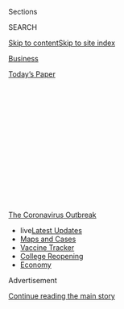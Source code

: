 <div id="app">

<div>

<div>

<div>

<div class="NYTAppHideMasthead css-1q2w90k e1suatyy0">

<div class="section css-ui9rw0 e1suatyy2">

<div class="css-eph4ug er09x8g0">

<div class="css-6n7j50">

</div>

<span class="css-1dv1kvn">Sections</span>

<div class="css-10488qs">

<span class="css-1dv1kvn">SEARCH</span>

</div>

[Skip to content](#site-content)[Skip to site
index](#site-index)

</div>

<div id="masthead-section-label" class="css-1wr3we4 eaxe0e00">

[Business](https://www.nytimes3xbfgragh.onion/section/business)

</div>

<div class="css-10698na e1huz5gh0">

</div>

</div>

<div id="masthead-bar-one" class="section hasLinks css-15hmgas e1csuq9d3">

<div class="css-uqyvli e1csuq9d0">

</div>

<div class="css-1uqjmks e1csuq9d1">

</div>

<div class="css-9e9ivx">

[](https://myaccount.nytimes3xbfgragh.onion/auth/login?response_type=cookie&client_id=vi)

</div>

<div class="css-1bvtpon e1csuq9d2">

[Today’s
Paper](https://www.nytimes3xbfgragh.onion/section/todayspaper)

</div>

</div>

</div>

</div>

<div data-aria-hidden="false">

<div id="site-content" data-role="main">

<div>

<div class="css-1aor85t" style="opacity:0.000000001;z-index:-1;visibility:hidden">

<div class="css-1hqnpie">

<div class="css-epjblv">

<span class="css-17xtcya">[Business](/section/business)</span><span class="css-x15j1o">|</span><span class="css-fwqvlz">J.
Crew Files for Bankruptcy in Virus’s First Big Retail
Casualty</span>

</div>

<div class="css-k008qs">

<div class="css-1iwv8en">

<span class="css-18z7m18"></span>

<div>

</div>

</div>

<span class="css-1n6z4y">https://nyti.ms/3fg0ePr</span>

<div class="css-1705lsu">

<div class="css-4xjgmj">

<div class="css-4skfbu" data-role="toolbar" data-aria-label="Social Media Share buttons, Save button, and Comments Panel with current comment count" data-testid="share-tools">

  - 
  - 
  - 
  - 
    
    <div class="css-6n7j50">
    
    </div>

  - 
  - 

</div>

</div>

</div>

</div>

</div>

</div>

<div id="NYT_TOP_BANNER_REGION" class="css-13pd83m">

<div>

<div id="styln-prism-menu-1592847958612" class="section interactive-content interactive-size-medium css-1edisqu">

<div class="css-17ih8de interactive-body">

<div id="scroll-container" class="css-1gj85ro">

[<span class="styln-title-wrap"><span class="css-1pje3qr">The
Coronavirus</span><span class="css-1pje3qr">
Outbreak</span></span>](https://www.nytimes3xbfgragh.onion/news-event/coronavirus?action=click&pgtype=Article&state=default&region=TOP_BANNER&context=storylines_menu)

  - <span class="css-kqxiym" data-emphasize="true">live</span>[Latest
    Updates](https://www.nytimes3xbfgragh.onion/2020/08/03/world/coronavirus-covid-19.html?action=click&pgtype=Article&state=default&region=TOP_BANNER&context=storylines_menu)
  - [Maps and
    Cases](https://www.nytimes3xbfgragh.onion/interactive/2020/us/coronavirus-us-cases.html?action=click&pgtype=Article&state=default&region=TOP_BANNER&context=storylines_menu)
  - [Vaccine
    Tracker](https://www.nytimes3xbfgragh.onion/interactive/2020/science/coronavirus-vaccine-tracker.html?action=click&pgtype=Article&state=default&region=TOP_BANNER&context=storylines_menu)
  - [College
    Reopening](https://www.nytimes3xbfgragh.onion/2020/08/02/us/covid-college-reopening.html?action=click&pgtype=Article&state=default&region=TOP_BANNER&context=storylines_menu)
  - [Economy](https://www.nytimes3xbfgragh.onion/live/2020/08/03/business/stock-market-today-coronavirus?action=click&pgtype=Article&state=default&region=TOP_BANNER&context=storylines_menu)

</div>

</div>

</div>

</div>

</div>

<div id="top-wrapper" class="css-1sy8kpn">

<div id="top-slug" class="css-l9onyx">

Advertisement

</div>

[Continue reading the main
story](#after-top)

<div class="ad top-wrapper" style="text-align:center;height:100%;display:block;min-height:250px">

<div id="top" class="place-ad" data-position="top" data-size-key="top">

</div>

</div>

<div id="after-top">

</div>

</div>

<div>

<div id="sponsor-wrapper" class="css-1hyfx7x">

<div id="sponsor-slug" class="css-19vbshk">

Supported by

</div>

[Continue reading the main
story](#after-sponsor)

<div id="sponsor" class="ad sponsor-wrapper" style="text-align:center;height:100%;display:block">

</div>

<div id="after-sponsor">

</div>

</div>

<div class="css-186x18t">

</div>

<div class="css-1vkm6nb ehdk2mb0">

# J. Crew Files for Bankruptcy in Virus’s First Big Retail Casualty

</div>

It was struggling before the coronavirus pandemic, but J. Crew is
unlikely to be the last retailer to fall.

<div class="css-79elbk" data-testid="photoviewer-wrapper">

<div class="css-z3e15g" data-testid="photoviewer-wrapper-hidden">

</div>

<div class="css-1a48zt4 ehw59r15" data-testid="photoviewer-children">

![<span class="css-16f3y1r e13ogyst0" data-aria-hidden="true">J. Crew
was carrying an enormous debt burden even before pandemic lockdowns
affected its 182
stores.</span><span class="css-cnj6d5 e1z0qqy90" itemprop="copyrightHolder"><span class="css-1ly73wi e1tej78p0">Credit...</span><span><span>Jeenah
Moon/Getty
Images</span></span></span>](https://static01.graylady3jvrrxbe.onion/images/2020/06/03/business/03virus-jcrew-swap/03virus-jcrew-swap-articleLarge.jpg?quality=75&auto=webp&disable=upscale)

</div>

</div>

<div class="css-18e8msd">

<div class="css-otjvjh epjyd6m0">

<div class="css-nmf14i ey68jwv0" data-aria-hidden="true">

[![Vanessa
Friedman](https://static01.graylady3jvrrxbe.onion/images/2018/06/12/multimedia/vanessa-friedman/vanessa-friedman-thumbLarge.png
"Vanessa Friedman")](https://www.nytimes3xbfgragh.onion/by/vanessa-friedman)[![Sapna
Maheshwari](https://static01.graylady3jvrrxbe.onion/images/2018/02/20/multimedia/author-sapna-maheshwari/author-sapna-maheshwari-thumbLarge.jpg
"Sapna Maheshwari")](https://www.nytimes3xbfgragh.onion/by/sapna-maheshwari)[![Michael
J. de la
Merced](https://static01.graylady3jvrrxbe.onion/images/2019/10/07/reader-center/author-michael-j-de-la-merced/author-michael-j-de-la-merced-thumbLarge.png
"Michael J. de la Merced")](https://www.nytimes3xbfgragh.onion/by/michael-j-de-la-merced)

</div>

<div class="css-1baulvz">

By [<span class="css-1baulvz" itemprop="name">Vanessa
Friedman</span>](https://www.nytimes3xbfgragh.onion/by/vanessa-friedman),
[<span class="css-1baulvz" itemprop="name">Sapna
Maheshwari</span>](https://www.nytimes3xbfgragh.onion/by/sapna-maheshwari)
and [<span class="css-1baulvz last-byline" itemprop="name">Michael J. de
la
Merced</span>](https://www.nytimes3xbfgragh.onion/by/michael-j-de-la-merced)

</div>

</div>

  - 
    
    <div class="css-ld3wwf e16638kd2">
    
    Published May 3, 2020Updated May 14,
    2020
    
    </div>

  - 
    
    <div class="css-4xjgmj">
    
    <div class="css-pvvomx" data-role="toolbar" data-aria-label="Social Media Share buttons, Save button, and Comments Panel with current comment count" data-testid="share-tools">
    
      - 
      - 
      - 
      - 
        
        <div class="css-6n7j50">
        
        </div>
    
      - 
      - 
    
    </div>
    
    </div>

</div>

</div>

<div class="section meteredContent css-1r7ky0e" name="articleBody" itemprop="articleBody">

<div class="css-1fanzo5 StoryBodyCompanionColumn">

<div class="css-53u6y8">

[J.
Crew](https://www.nytimes3xbfgragh.onion/2020/05/14/business/coronavirus-retail-bankruptcies-private-equity.html),
the mass-market clothing company whose preppy-with-a-twist products were
worn by Michelle Obama and appeared at New York Fashion Week, filed for
bankruptcy protection on Monday. It is the first major retailer to fall
during the coronavirus pandemic, though other big industry names
including Neiman Marcus and J.C. Penney are also struggling with the
toll of mass shutdowns.

J. Crew announced that its parent company, Chinos Holdings, had [filed
for Chapter 11
protection](https://jcrewgrouprestructuring.com/our-announcement/) in
federal bankruptcy court for the Eastern District of Virginia. As part
of its financial reorganization plan, it will hand over control to top
creditors, including the hedge fund Anchorage Capital, by converting
$1.65 billion of its debt into equity. The company, which has secured a
$400 million debtor-in-possession loan, also plans to hold onto its
Madewell brand, which it had considered spinning off into a public
company.

J. Crew added that its online business would continue to operate
normally throughout its restructuring, and that it planned to reopen its
J. Crew and Madewell stores once lockdowns are lifted. Gift cards and
returns and exchanges would not be affected, it said [in a
message](https://jcrewgrouprestructuring.com/message-to-our-customers/)
to customers, adding that it planned to serve shoppers “for years to
come.”

“This agreement with our lenders represents a critical milestone in the
ongoing process to transform our business,” Jan Singer, J. Crew’s chief
executive, said in a statement.

</div>

</div>

<div class="css-1fanzo5 StoryBodyCompanionColumn">

<div class="css-53u6y8">

The company had been in negotiations with lenders on how to handle its
debt for weeks and made the decision after its board conferred Sunday
evening, according to two people with knowledge of the situation, who
spoke on the condition of anonymity because discussions were
confidential.

The pandemic has been disastrous for the already weakened retail
industry. In March, sales of clothing and accessories fell by [more than
half](https://www.nytimes3xbfgragh.onion/2020/04/15/business/economy/coronavirus-retail-sales.html?searchResultPosition=1).
The numbers for April are expected to be worse, because many stores were
open for at least some of March (e-commerce, a relatively small
contributor to total sales for most store chains, is not enough to make
up for the closures).

Retailers have furloughed employees, slashed executive salaries and
hoarded cash in a desperate attempt to survive until the shutdowns are
lifted. And there is widespread acknowledgment that J. Crew is unlikely
to be the only retailer to face the
brink.

<div id="NYT_MAIN_CONTENT_1_REGION" class="css-9tf9ac">

<div>

<div id="styln-covid-updates-markets" class="section interactive-content interactive-size-medium css-1ftcdic">

<div class="css-17ih8de interactive-body">

<div id="styln-briefing-block">

<div class="briefing-block-header-section">

# [Latest Updates: Economy](https://www.nytimes3xbfgragh.onion/live/2020/08/03/business/stock-market-today-coronavirus?action=click&pgtype=Article&state=default&region=MAIN_CONTENT_1&context=storylines_live_updates)

</div>

<div class="briefing-block-lb-items">

<div class="briefing-block-update-time">

[10h
ago](https://www.nytimes3xbfgragh.onion/live/2020/08/03/business/stock-market-today-coronavirus?action=click&pgtype=Article&state=default&region=MAIN_CONTENT_1&context=storylines_live_updates#the-chicago-fed-president-says-its-up-to-congress-to-save-the-economy)

</div>

<div>

[The Chicago Fed president says it’s up to Congress to save the
economy.](https://www.nytimes3xbfgragh.onion/live/2020/08/03/business/stock-market-today-coronavirus?action=click&pgtype=Article&state=default&region=MAIN_CONTENT_1&context=storylines_live_updates#the-chicago-fed-president-says-its-up-to-congress-to-save-the-economy)

</div>

<div class="briefing-block-update-time">

[11h
ago](https://www.nytimes3xbfgragh.onion/live/2020/08/03/business/stock-market-today-coronavirus?action=click&pgtype=Article&state=default&region=MAIN_CONTENT_1&context=storylines_live_updates#faa-says-boeing-has-effectively-mitigated-defects-in-the-737-max)

</div>

<div>

[F.A.A. says Boeing has ‘effectively mitigated’ defects in the 737
Max.](https://www.nytimes3xbfgragh.onion/live/2020/08/03/business/stock-market-today-coronavirus?action=click&pgtype=Article&state=default&region=MAIN_CONTENT_1&context=storylines_live_updates#faa-says-boeing-has-effectively-mitigated-defects-in-the-737-max)

</div>

<div class="briefing-block-update-time">

[13h
ago](https://www.nytimes3xbfgragh.onion/live/2020/08/03/business/stock-market-today-coronavirus?action=click&pgtype=Article&state=default&region=MAIN_CONTENT_1&context=storylines_live_updates#small-businesses-got-emergency-loans-but-not-what-they-expected)

</div>

<div>

[Small businesses got emergency loans, but not what they
expected.](https://www.nytimes3xbfgragh.onion/live/2020/08/03/business/stock-market-today-coronavirus?action=click&pgtype=Article&state=default&region=MAIN_CONTENT_1&context=storylines_live_updates#small-businesses-got-emergency-loans-but-not-what-they-expected)

</div>

</div>

<div class="briefing-block-footer">

<div class="briefing-block-footer-meta">

[See more
updates](https://www.nytimes3xbfgragh.onion/live/2020/08/03/business/stock-market-today-coronavirus?action=click&pgtype=Article&state=default&region=MAIN_CONTENT_1&context=storylines_live_updates)

</div>

<div class="briefing-block-briefinglinks">

<span>More live coverage:</span>
[Global](https://www.nytimes3xbfgragh.onion/2020/08/03/world/coronavirus-covid-19.html?action=click&pgtype=Article&state=default&region=MAIN_CONTENT_1&context=storylines_live_updates)

</div>

</div>

</div>

</div>

</div>

</div>

</div>

J. Crew was carrying a [debt burden of $1.7
billion](https://investors.jcrew.com/static-files/7e60f08e-e8c7-454b-8b7c-d78ec412efcc)
based on [a leveraged
buyout](https://dealbook.nytimes3xbfgragh.onion/2011/03/01/j-crew-shareholders-approve-buyout/)
in 2011 by two private equity firms — TPG Capital and Leonard Green &
Partners — even before the coronavirus brought clothing sales to a
near-halt in its 181 stores, 140 Madewells and 170 outlets. It had also
struggled to adapt to changing consumer tastes.

But it seemed to be making strides in recent months toward a more viable
future. The company [named Ms.
Singer](https://www.nytimes3xbfgragh.onion/2020/01/28/business/j-crew-jan-singer.html)
its new chief executive in January and was planning an [initial public
offering of
Madewell](https://www.nytimes3xbfgragh.onion/2019/09/17/business/madewell-ipo-j-crew.html)
this spring in order to pay down some of the debt and rehabilitate the
J. Crew brand.

</div>

</div>

<div class="css-1fanzo5 StoryBodyCompanionColumn">

<div class="css-53u6y8">

The coronavirus pandemic scuttled those plans and eventually toppled the
company.

J. Crew started life in 1947 as a family-run low-priced clothing line
for women called Popular Club Plan, and in 1983 it was renamed and
reinvented as a catalog company selling turtleneck tops and crew neck
sweaters in “Preppy Handbook” shades. It made the leap to household name
and 21st century fashion fairy tale in October 2008 when Mrs. Obama,
whose husband was then the Democratic candidate for president,
[appeared](https://www.nytimes3xbfgragh.onion/2008/11/17/business/media/17crew.html)
on “The Tonight Show With Jay Leno.” This was just days after it had
been revealed that Sarah Palin, the Republican candidate for vice
president, had been given a costly wardrobe makeover. “I want to ask you
about your wardrobe,” Mr. Leno said to Mrs. Obama. “I’m guessing about
60 grand? Sixty, 70 thousand for that outfit?”

“Actually, this is a J. Crew ensemble,” Mrs. Obama replied, referring to
her $148 yellow pencil skirt, $148 yellow and brown print tank top and
$118 matching yellow cardigan. “Ladies, we know J. Crew. You can get
some good stuff online\!”

It was a priceless marketing moment. After that, everyone knew J. Crew,
which seemed to embody the high/low mix-and-match trend of the moment.

The company was purchased by TPG in 1997 in a leveraged buyout from the
[founding
Cinader](https://www.nytimes3xbfgragh.onion/2017/10/17/obituaries/arthur-cinader-who-started-j-crew-avatar-of-preppy-style-dies-at-90.html)
family, and was taken public in 2003 — only to be reacquired for
approximately $3 billion by TPG and Leonard Green & Partners nearly a
decade ago.

Its creative director, Jenna Lyons, who first joined as part of the
design team in 1990, became a boldface name, known for her black-rimmed
glasses, gangly frame and love of sequins and camouflage. Newspaper
reports crowed about the comeback of the company’s chief executive,
Millard S. Drexler, who had previously led Gap Inc. for years. Mr.
Drexler, who goes by Mickey, became famous for riding his bicycle around
the office and checking in with store associates via speakerphone.

In 2011 J. Crew became the first mass-market accessible brand to breach
the high fashion parapet and present at New York Fashion Week.
[Vogue](https://www.vogue.com/article/and-at-long-last-its-showtime-jcrews-runway-debut-at-new-york-fashion-week)
crowned the brand “a significant voice in the conversation on American
style.” As the face of the brand, Ms. Lyons attended the Met Gala and,
in 2014, played a role on the HBO show “Girls.”

In 2017, however, after two years of falling sales, [Ms. Lyons left the
company](https://www.nytimes3xbfgragh.onion/2017/04/04/fashion/j-crew-jenna-lyons.html).
J. Crew, the criticism went, had gone *too* fashion, falling into the
trap of prizing quirk over quality and pricing itself out of
practicality. It had diminished its own brand with a [heavy
push](https://www.buzzfeednews.com/article/sapna/introducing-jcrew-mercantile-the-factory-outlet-that-isnt)
into outlet merchandise. (There are now nearly as many full-price J.Crew
stores as factory stores.) And it had never focused enough on
e-commerce. Madewell, its younger, simpler — “more authentic” — sister
brand, acquired by Mr. Drexler in 2006, was the company’s new shining
star. Indeed, after Ms. Lyons left, Madewell’s designer, Somsack
Sikhounmuong, who had switched over to [J. Crew
in 2015](https://www.nytimes3xbfgragh.onion/2015/06/12/fashion/somsack-sikhounmuong-of-madewell-becomes-womens-wear-designer-at-j-crew.html),
took the top creative spot. Much was made of a return to core values.

</div>

</div>

<div class="css-1fanzo5 StoryBodyCompanionColumn">

<div class="css-53u6y8">

It was too little, too late. For a fashion brand to thrive it must be
either needed or wanted. J. Crew, sitting somewhere in the netherland of
style and price, was neither. A few months after Ms. Lyons’s departure,
[Mr. Drexler stepped
down](https://www.nytimes3xbfgragh.onion/2017/06/05/business/jcrew-mickey-drexler.html)
and Mr. Sikhounmuong left two months later, starting a round robin of
executives and designers. That served ultimately to confuse rather than
clarify the identity of the company and its strategy. Jan Singer,
formerly of Nike and Victoria’s Secret, [was
named](https://www.nytimes3xbfgragh.onion/2020/01/28/business/j-crew-jan-singer.html)
J. Crew’s newest leader in January.

Madewell, which filed for an I.P.O. in the fall, was expected to go
public this spring while J. Crew remained private, but those plans were
ultimately scrapped in March as the stock market spiraled, adding a new
wave of pressure and question marks to J. Crew’s future.

J. Crew clearly had plenty of problems even without its massive debt
load. Ongoing interest payments and looming maturities only added to the
company’s challenges, and in the eyes of some, left it ill-equipped to
adjust to a new shopping environment.

As the retail landscape has shifted, “these businesses have faced a huge
investment need,” said Raya Sokolyanska, a senior analyst at Moody’s.
“Having a burdened balance sheet certainly greatly diminishes their
chances of doing this successfully.”

That’s even more challenging for fashion retail, she said, which is
“notoriously fickle.”

Now the question is whether the upheaval of the retail industry — which
predates the pandemic, with the [collapse of Barneys New
York](https://www.nytimes3xbfgragh.onion/2019/11/01/business/barneys-bankruptcy-authentic-brands.html)
late last year — will continue.

“The companies going into bankruptcy, for the most part, were companies
that were struggling before Covid — we have not seen true Covid-only
bankruptcies,” said James Van Horn, a partner at the law firm Barnes &
Thornburg and a specialist in retail bankruptcy.

However, he added, “depending on how the current situation continues,
that may change.”

For instance, Brooks Brothers, another quintessential American shopping
institution, is already facing questions about its future.

“In the ordinary course of business, Brooks Brothers consistently
explores various strategic options to position the company for growth
and success, in partnership with its financial advisers at P.J.
Solomon,” a spokesman said, in response to question about a potential
sale.

</div>

</div>

</div>

<div>

</div>

<div>

</div>

<div>

</div>

<div>

<div id="bottom-wrapper" class="css-1ede5it">

<div id="bottom-slug" class="css-l9onyx">

Advertisement

</div>

[Continue reading the main
story](#after-bottom)

<div id="bottom" class="ad bottom-wrapper" style="text-align:center;height:100%;display:block;min-height:90px">

</div>

<div id="after-bottom">

</div>

</div>

</div>

</div>

</div>

## Site Index

<div>

</div>

## Site Information Navigation

  - [© <span>2020</span> <span>The New York Times
    Company</span>](https://help.nytimes3xbfgragh.onion/hc/en-us/articles/115014792127-Copyright-notice)

<!-- end list -->

  - [NYTCo](https://www.nytco.com/)
  - [Contact
    Us](https://help.nytimes3xbfgragh.onion/hc/en-us/articles/115015385887-Contact-Us)
  - [Work with us](https://www.nytco.com/careers/)
  - [Advertise](https://nytmediakit.com/)
  - [T Brand Studio](http://www.tbrandstudio.com/)
  - [Your Ad
    Choices](https://www.nytimes3xbfgragh.onion/privacy/cookie-policy#how-do-i-manage-trackers)
  - [Privacy](https://www.nytimes3xbfgragh.onion/privacy)
  - [Terms of
    Service](https://help.nytimes3xbfgragh.onion/hc/en-us/articles/115014893428-Terms-of-service)
  - [Terms of
    Sale](https://help.nytimes3xbfgragh.onion/hc/en-us/articles/115014893968-Terms-of-sale)
  - [Site
    Map](https://spiderbites.nytimes3xbfgragh.onion)
  - [Help](https://help.nytimes3xbfgragh.onion/hc/en-us)
  - [Subscriptions](https://www.nytimes3xbfgragh.onion/subscription?campaignId=37WXW)

</div>

</div>

</div>

</div>
